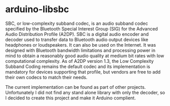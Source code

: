 # arduino-libsbc

SBC, or low-complexity subband codec, is an audio subband codec specified by the Bluetooth Special Interest Group (SIG) for the Advanced Audio Distribution Profile (A2DP). SBC is a digital audio encoder and decoder used to transfer data to Bluetooth audio output devices like headphones or loudspeakers. It can also be used on the Internet. It was designed with Bluetooth bandwidth limitations and processing power in mind to obtain a reasonably good audio quality at medium bit rates with low computational complexity. As of A2DP version 1.3, the Low Complexity Subband Coding remains the default codec and its implementation is mandatory for devices supporting that profile, but vendors are free to add their own codecs to match their needs.

The current implementation can be found as part of other projects. Unfortunately I did not find any stand alone library with only the decoder, so I decided to create this project and make it Arduino complient.




